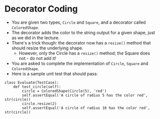 # Decorator Coding

- You are given two types, `Circle` and `Square`, and a decorator called `ColoredShape`.
- The decorator adds the color to the string output for a given shape, just as we did in the lecture.
- There's a trick though: the decorator now has a `resize()` method that should resize the underlying shape.
  - However, only the Circle has a `resize()` method; the Square does not - do not add it!
- You are asked to complete the implementation of `Circle`, `Square` and `ColoredShape`.
- Here is a sample unit test that should pass:

```
class Evaluate(TestCase):
    def test_circle(self):
        circle = ColoredShape(Circle(5), 'red')
        self.assertEqual('A circle of radius 5 has the color red', str(circle))
        circle.resize(2)
        self.assertEqual('A circle of radius 10 has the color red', str(circle))
```
